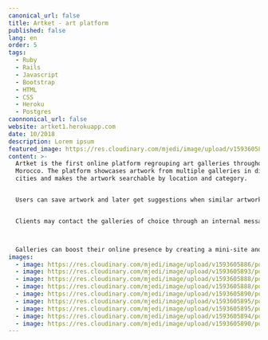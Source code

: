 ```yaml
---
canonical_url: false
title: Artket - art platform
published: false
lang: en
order: 5
tags:
  - Ruby
  - Rails
  - Javascript
  - Bootstrap
  - HTML
  - CSS
  - Heroku
  - Postgres
caonnonical_url: false
website: artket1.herokuapp.com
date: 10/2018
description: Lorem ipsum
featured_image: https://res.cloudinary.com/mjedi/image/upload/v1593605886/portfolio/artket.png
content: >-
  Artket is the first online platform regrouping art galleries throughout
  Morocco. The platform showcases artwork from multiple galleries in different
  cities and makes the artwork searchable by location and category.


  Users can save artwork and later get suggestions when similar artwork is added to the website.


  Clients may contact the galleries of choice through an internal messaging system in order to discuss purchasing details.



  Galleries can boost their online presence by creating a mini-site and promoting upcoming events and exhibitions. They can manage their presence through a private members area where they can add artwork, artists and exhibitions.
images:
  - image: https://res.cloudinary.com/mjedi/image/upload/v1593605886/portfolio/artket.png
  - image: https://res.cloudinary.com/mjedi/image/upload/v1593605893/portfolio/artket2.png
  - image: https://res.cloudinary.com/mjedi/image/upload/v1593605888/portfolio/artket3.png
  - image: https://res.cloudinary.com/mjedi/image/upload/v1593605888/portfolio/artket4.png
  - image: https://res.cloudinary.com/mjedi/image/upload/v1593605890/portfolio/artket5.png
  - image: https://res.cloudinary.com/mjedi/image/upload/v1593605895/portfolio/artket6.png
  - image: https://res.cloudinary.com/mjedi/image/upload/v1593605895/portfolio/artket7.png
  - image: https://res.cloudinary.com/mjedi/image/upload/v1593605894/portfolio/artket8.png
  - image: https://res.cloudinary.com/mjedi/image/upload/v1593605890/portfolio/artket9.png
---
```

